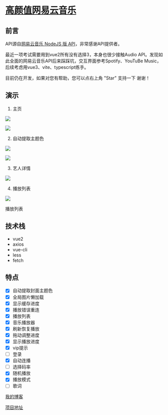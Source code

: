 # [高颜值网易云音乐](https://demo.zusheng.club/cloud_music/#/)

## 前言

API源自[网易云音乐 NodeJS 版 API](https://github.com/Binaryify/NeteaseCloudMusicApi)，非常感谢API提供者。

最近一项考试需要用到vue2所有没有选择3，本身也很少接触Audio API。发现如此全面的网易云音乐API后来踩踩坑，交互界面参考Spotify、YouTuBe Music，后续考虑用vue3、vite、typescript练手。

目前仍在开发，如果对您有帮助，您可以点右上角 "Star" 支持一下 谢谢！

## 演示

1. 主页

![](https://gitee.com/imzusheng/vue-netease-cloud-music/raw/master/screenshots/01.png)

![](https://gitee.com/imzusheng/vue-netease-cloud-music/raw/master/screenshots/02.png)

2. 自动提取主题色

![](https://gitee.com/imzusheng/vue-netease-cloud-music/raw/master/screenshots/gif_02.gif)

![](https://gitee.com/imzusheng/vue-netease-cloud-music/raw/master/screenshots/03.png)

3. 艺人详情

![](https://gitee.com/imzusheng/vue-netease-cloud-music/raw/master/screenshots/gif_01.gif)

4. 播放列表

![](https://gitee.com/imzusheng/vue-netease-cloud-music/raw/master/screenshots/05.png)

播放列表

## 技术栈
* vue2
* axios
* vue-cli
* less
* fetch

## 特点

* [x] 自动提取封面主题色
* [x] 全局图片懒加载
* [x] 显示缓存进度
* [x] 播放错误重连
* [x] 播放列表
* [x] 音乐播放器
* [x] 刷新恢复播放
* [x] 拖动调整进度
* [x] 显示播放进度
* [x] vip提示
* [ ] 登录
* [x] 自动连播
* [ ] 选择码率
* [x] 随机播放
* [x] 播放模式
* [ ] 歌词

[我的博客](https://zusheng.club)

[项目地址](https://demo.zusheng.club/cloud_music/#/)
